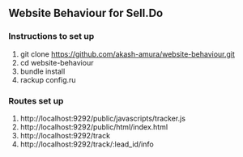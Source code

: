 ## Website Behaviour for Sell.Do

### Instructions to set up

1) git clone https://github.com/akash-amura/website-behaviour.git
2) cd website-behaviour
2) bundle install
3) rackup config.ru

### Routes set up

1) http://localhost:9292/public/javascripts/tracker.js
2) http://localhost:9292/public/html/index.html
3) http://localhost:9292/track
4) http://localhost:9292/track/:lead_id/info

